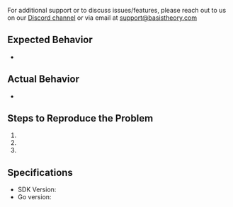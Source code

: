 For additional support or to discuss issues/features, please reach out to us on our [Discord channel](https://discord.gg/XjWsy8PqK2) or via email at [support@basistheory.com](mailto:support@basistheory.com)

## Expected Behavior
-

## Actual Behavior
-

## Steps to Reproduce the Problem
1.
1.
1.

## Specifications
- SDK Version:
- Go version:
